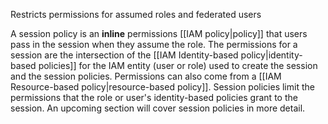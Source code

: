 Restricts permissions for assumed roles and federated users

A session policy is an **inline** permissions [[IAM policy|policy]] that users pass in the session when they assume the role. The permissions for a session are the intersection of the [[IAM Identity-based policy|identity-based policies]] for the IAM entity (user or role) used to create the session and the session policies. Permissions can also come from a [[IAM Resource-based policy|resource-based policy]]. Session policies limit the permissions that the role or user's identity-based policies grant to the session. An upcoming section will cover session policies in more detail.